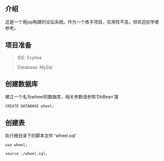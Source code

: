 ## 介绍
这是一个用jsp构建的论坛系统。作为一个练手项目，实用性不高，但欢迎初学者参考。
## 项目准备
> IDE: Ecplise

> Database: MySql
## 创建数据库
建立一个名为wheel的数据库，相关参数请参照‘DbBean’类

`
CREATE DATABASE wheel;
`

## 创建表

执行根目录下的脚本文件 'wheel.sql' 

`use wheel;`

`source ./wheel.sql; `

